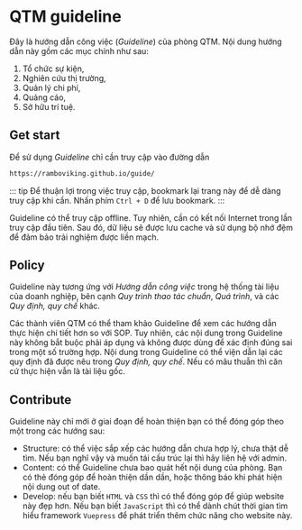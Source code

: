 # QTM guideline

Đây là hướng dẫn công việc (*Guideline*) của phòng QTM. Nội dung hướng dẫn này gồm các mục chính như sau:
1. Tổ chức sự kiện,
2. Nghiên cứu thị trường,
3. Quản lý chi phí,
4. Quảng cáo,
5. Sở hữu trí tuệ.


## Get start
Để sử dụng *Guideline* chỉ cần truy cập vào đường dẫn  
``` html
https://ramboviking.github.io/guide/
```
::: tip
Để thuận lợi trong việc truy cập, bookmark lại trang này để dễ dàng truy cập khi cần. Nhấn phím `Ctrl + D` để lưu bookmark.
:::

Guideline có thể truy cập offline. Tuy nhiên, cần có kết nối Internet trong lần truy cập đầu tiên. Sau đó, dữ liệu sẽ được lưu cache và sử dụng bộ nhớ đệm để đảm bảo trải nghiệm được liền mạch.

## Policy
Guideline này tương ứng với *Hướng dẫn công việc* trong hệ thống tài liệu của doanh nghiệp, bên cạnh *Quy trình thao tác chuẩn*, *Quá trình*, và các *Quy định, quy chế* khác. 

Các thành viên QTM có thể tham khảo Guideline để xem các hướng dẫn thực hiện chi tiết hơn so với SOP. Tuy nhiên, các nội dung trong Guideline này không bắt buộc phải áp dụng và không được dùng để xác định đúng sai trong một số trường hợp.
Nội dung trong Guideline có thể viện dẫn lại các quy định đã được nêu trong *Quy định, quy chế*. Nếu có mâu thuẫn thì căn cứ thực hiện vẫn là tài liệu gốc.

## Contribute
Guideline này chỉ mới ở giai đoạn <Badge text="beta"/> để hoàn thiện bạn có thể đóng góp theo một trong các hướng sau:
* Structure: có thể việc sắp xếp các hướng dẫn chưa hợp lý, chưa thật dễ tìm. Nếu bạn nghĩ vậy và muốn tái cấu trúc lại thì hãy liên hệ với admin.
* Content: có thể Guideline chưa bao quát hết nội dung của phòng. Bạn có thẻ đóng góp để hoàn thiện dần dần, hoặc thông báo khi phát hiện nội dung out of date.
* Develop: nếu bạn biết `HTML` và `CSS` thì có thể đóng góp để giúp website này đẹp hơn. Nếu bạn biết `JavaScript` thì có thể dành chút thời gian tìm hiểu framework `Vuepress` để phát triển thêm chức năng cho website này.